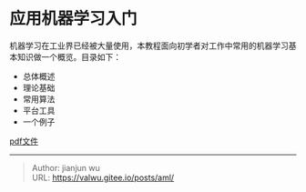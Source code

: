 # 应用机器学习入门



机器学习在工业界已经被大量使用，本教程面向初学者对工作中常用的机器学习基本知识做一个概览。目录如下：

* 总体概述
* 理论基础
* 常用算法
* 平台工具
* 一个例子

[pdf文件](/posts/ml/appliedml/aml.pdf)


---

> Author: jianjun wu  
> URL: https://valwu.gitee.io/posts/aml/  

